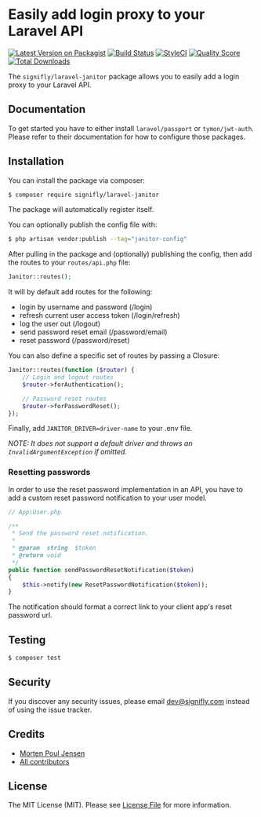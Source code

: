 # Easily add login proxy to your Laravel API

[![Latest Version on Packagist](https://img.shields.io/packagist/v/signifly/laravel-janitor.svg?style=flat-square)](https://packagist.org/packages/signifly/laravel-janitor)
[![Build Status](https://img.shields.io/travis/signifly/laravel-janitor/master.svg?style=flat-square)](https://travis-ci.org/signifly/laravel-janitor)
[![StyleCI](https://styleci.io/repos/173741214/shield?branch=master)](https://styleci.io/repos/173741214)
[![Quality Score](https://img.shields.io/scrutinizer/g/signifly/laravel-janitor.svg?style=flat-square)](https://scrutinizer-ci.com/g/signifly/laravel-janitor)
[![Total Downloads](https://img.shields.io/packagist/dt/signifly/laravel-janitor.svg?style=flat-square)](https://packagist.org/packages/signifly/laravel-janitor)

The `signifly/laravel-janitor` package allows you to easily add a login proxy to your Laravel API.

## Documentation
To get started you have to either install `laravel/passport` or `tymon/jwt-auth`. Please refer to their documentation for how to configure those packages.

## Installation

You can install the package via composer:

```bash
$ composer require signifly/laravel-janitor
```

The package will automatically register itself.


You can optionally publish the config file with:

```bash
$ php artisan vendor:publish --tag="janitor-config"
```

After pulling in the package and (optionally) publishing the config, then add the routes to your `routes/api.php` file:

```php
Janitor::routes();
```

It will by default add routes for the following:
- login by username and password (/login)
- refresh current user access token (/login/refresh)
- log the user out (/logout)
- send password reset email (/password/email)
- reset password (/password/reset)

You can also define a specific set of routes by passing a Closure:

```php
Janitor::routes(function ($router) {
    // Login and logout routes
    $router->forAuthentication();

    // Password reset routes
    $router->forPasswordReset();
});
```

Finally, add `JANITOR_DRIVER=driver-name` to your .env file. 

*NOTE: It does not support a default driver and throws an `InvalidArgumentException` if omitted.*

### Resetting passwords

In order to use the reset password implementation in an API, you have to add a custom reset password notification to your user model.

```php
// App\User.php

/**
 * Send the password reset notification.
 *
 * @param  string  $token
 * @return void
 */
public function sendPasswordResetNotification($token)
{
    $this->notify(new ResetPasswordNotification($token));
}
```

The notification should format a correct link to your client app's reset password url.

## Testing
```bash
$ composer test
```

## Security

If you discover any security issues, please email dev@signifly.com instead of using the issue tracker.

## Credits

- [Morten Poul Jensen](https://github.com/pactode)
- [All contributors](../../contributors)

## License

The MIT License (MIT). Please see [License File](LICENSE.md) for more information.
